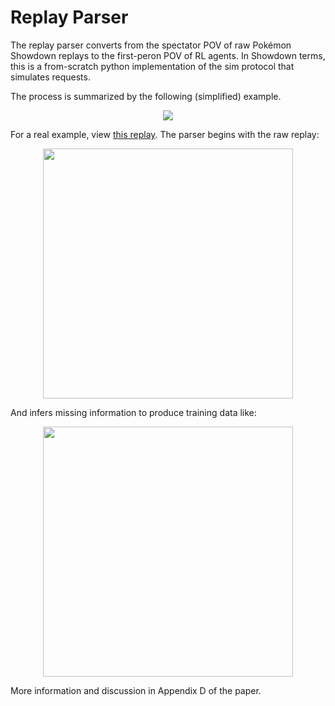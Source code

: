 # Replay Parser

The replay parser converts from the spectator POV of raw Pokémon Showdown replays to the first-peron POV of RL agents. In Showdown terms, this is a from-scratch python implementation of the sim protocol that simulates requests.

The process is summarized by the following (simplified) example.

<p align="center">
  <img src="../../../../media/replay_reconstruction_example.png">
</p>

For a real example, view [this replay](https://replay.Pokémonshowdown.com/gen4nu-776588848). The parser begins with the raw replay:

<p align="center">
  <img src="../../../../media/raw_replay_example.png" width="400">
</p>

And infers missing information to produce training data like:

<p align="center">
  <img src="../../../../media/reconstructed_replay_example.png" width="400">
</p>

More information and discussion in Appendix D of the paper.